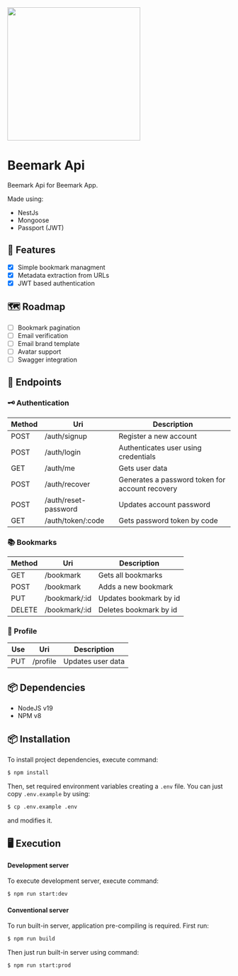 <img src="https://github.com/noskymunzen/Next-Beemark-App/blob/main/public/beemark.png" width="300">

# Beemark Api

Beemark Api for Beemark App.

Made using:

- NestJs
- Mongoose
- Passport (JWT)

## 🐝 Features

- [x] Simple bookmark managment
- [x] Metadata extraction from URLs
- [x] JWT based authentication

## 🗺️ Roadmap

- [ ] Bookmark pagination
- [ ] Email verification
- [ ] Email brand template
- [ ] Avatar support
- [ ] Swagger integration

## 🔌 Endpoints

### 🗝️ Authentication

| Method | Uri                  | Description                                     |
| ------ | -------------------- | ----------------------------------------------- |
| POST   | /auth/signup         | Register a new account                          |
| POST   | /auth/login          | Authenticates user using credentials            |
| GET    | /auth/me             | Gets user data                                  |
| POST   | /auth/recover        | Generates a password token for account recovery |
| POST   | /auth/reset-password | Updates account password                        |
| GET    | /auth/token/:code    | Gets password token by code                     |

### 📚 Bookmarks

| Method | Uri           | Description            |
| ------ | ------------- | ---------------------- |
| GET    | /bookmark     | Gets all bookmarks     |
| POST   | /bookmark     | Adds a new bookmark    |
| PUT    | /bookmark/:id | Updates bookmark by id |
| DELETE | /bookmark/:id | Deletes bookmark by id |

### 🧑 Profile

| Use | Uri      | Description       |
| --- | -------- | ----------------- |
| PUT | /profile | Updates user data |


## 📦 Dependencies

- NodeJS v19
- NPM v8

## 📦 Installation

To install project dependencies, execute command:

```bash
$ npm install
```

Then, set required environment variables creating a `.env` file. You can just copy `.env.example` by using:
```bash
$ cp .env.example .env
```
and modifies it.

## 🖥 Execution

#### Development server

To execute development server, execute command:

```bash
$ npm run start:dev
```

#### Conventional server

To run built-in server, application pre-compiling is required. First run:

```bash
$ npm run build
```

Then just run built-in server using command:

```bash
$ npm run start:prod
```


